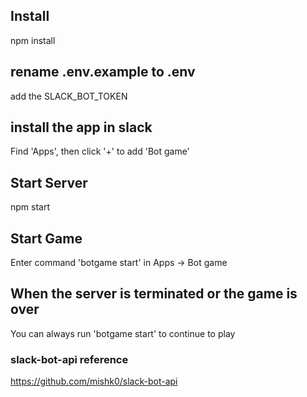## Install

npm install

## rename .env.example to .env

add the SLACK_BOT_TOKEN

## install the app in slack

Find 'Apps', then click '+' to add 'Bot game'

## Start Server

npm start

## Start Game

Enter command 'botgame start' in Apps -> Bot game

## When the server is terminated or the game is over

You can always run 'botgame start' to continue to play

### slack-bot-api reference

https://github.com/mishk0/slack-bot-api
